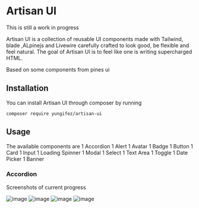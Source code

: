 # Artisan UI
This is still a work in progress

Artisan UI is a collection of reusable UI components made with Tailwind, blade ,ALpinejs and Livewire carefully crafted to look good, be flexible and feel natural. The goal of Artisan UI is to feel like one is writing supercharged HTML.

Based on some components from pines ui

## Installation

You can install Artisan UI through composer by running 

```shell
composer require yungifez/artisan-ui
```

## Usage 
The available components are 
1 Accordion
1 Alert
1 Avatar
1 Badge
1 Button
1 Card
1 Input
1 Loading Spinner
1 Modal
1 Select
1 Text Area
1 Toggle
1 Date Picker
1 Banner

### Accordion

Screenshots of current progress

![image](https://github.com/yungifez/artisan-ui/assets/63137056/384d9de8-8e21-44ae-b3b1-5c6fc3a46c52)
![image](https://github.com/yungifez/artisan-ui/assets/63137056/4806576e-1000-4751-b2f6-9e2c8ce09537)
![image](https://github.com/yungifez/artisan-ui/assets/63137056/9d4351aa-30c9-4144-bcbe-d7389a1590d3)
![image](https://github.com/yungifez/artisan-ui/assets/63137056/5f841d8f-51ee-463c-973f-7c843bb9a351)


